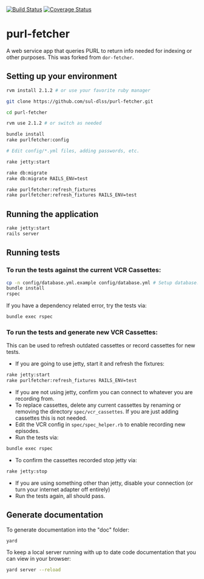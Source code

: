 [![Build Status](https://travis-ci.org/sul-dlss/purl-fetcher.png?branch=master)](https://travis-ci.org/sul-dlss/purl-fetcher) [![Coverage Status](https://coveralls.io/repos/github/sul-dlss/purl-fetcher/badge.svg?branch=master)](https://coveralls.io/github/sul-dlss/purl-fetcher?branch=master)


# purl-fetcher

A web service app that queries PURL to return info needed for indexing or other purposes.
This was forked from `dor-fetcher`.

## Setting up your environment

```bash
rvm install 2.1.2 # or use your favorite ruby manager

git clone https://github.com/sul-dlss/purl-fetcher.git

cd purl-fetcher

rvm use 2.1.2 # or switch as needed

bundle install
rake purlfetcher:config

# Edit config/*.yml files, adding passwords, etc.

rake jetty:start

rake db:migrate
rake db:migrate RAILS_ENV=test

rake purlfetcher:refresh_fixtures
rake purlfetcher:refresh_fixtures RAILS_ENV=test
```

## Running the application

```bash
rake jetty:start
rails server
```

## Running tests

### To run the tests against the current VCR Cassettes:

```bash
cp -n config/database.yml.example config/database.yml # Setup database.yml if you haven't already
bundle install
rspec
```

If you have a dependency related error, try the tests via:
```bash
bundle exec rspec
```

### To run the tests and generate new VCR Cassettes:

This can be used to refresh outdated cassettes or record cassettes for new tests.

* If you are going to use jetty, start it and refresh the fixtures:

```bash
rake jetty:start
rake purlfetcher:refresh_fixtures RAILS_ENV=test
```

* If you are not using jetty, confirm you can connect to whatever you are recording from.
* To replace cassettes, delete any current cassettes by renaming or removing the directory `spec/vcr_cassettes`.  If you are just adding cassettes this is not needed.
* Edit the VCR config in `spec/spec_helper.rb` to enable recording new episodes.
* Run the tests via:
```bash
bundle exec rspec
```
* To confirm the cassettes recorded stop jetty via:
```bash
rake jetty:stop
```
* If you are using something other than jetty, disable your connection (or turn your internet adapter off entirely)
* Run the tests again, all should pass.

## Generate documentation

To generate documentation into the "doc" folder:

```bash
yard
```

To keep a local server running with up to date code documentation that you can view in your browser:

```bash
yard server --reload
```
